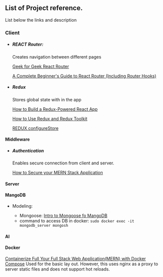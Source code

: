 ## List of Project reference. 

List below the links and description

### Client
- ##### REACT Router: 
    Creates navigation between different pages

    [Geek for Geek React Router](https://www.w3schools.com/react/react_router.asp)

    [A Complete Beginner's Guide to React Router (Including Router Hooks)](https://www.freecodecamp.org/news/a-complete-beginners-guide-to-react-router-include-router-hooks/)

- ##### Redux
    Stores global state with in the app

    [How to Build a Redux-Powered React App](https://www.freecodecamp.org/news/how-to-build-a-redux-powered-react-app/)

    [How to Use Redux and Redux Toolkit](https://thelinuxcode.com/how-to-use-redux-and-redux-toolkit-tutorial-for-beginners/)

    [REDUX configureStore](https://redux-toolkit.js.org/api/configurestore/)
#### Middleware

- ##### Authentication
  Enables secure connection from client and server. 

  [How to Secure your MERN Stack Application](https://www.freecodecamp.org/news/how-to-secure-your-mern-stack-application/)

#### Server



#### MangoDB

- Modeling:
   
  - Mongoose: [Intro to Mongoose fo MangoDB](https://www.freecodecamp.org/news/introduction-to-mongoose-for-mongodb-d2a7aa593c57/) 
  - command to access DB in docker: `sudo docker exec -it mongodb_server mongosh`

#### AI



#### Docker

[Containerize Full Your Full Stack Web Application(MERN) with Docker Compose](https://medium.com/@bjnandi/containerize-your-full-stack-web-application-mern-with-docker-compose-4900156ba9dd)
Used for the basic lay out. However, this uses nginx as a proxy to server static files and does not support hot reloads. 

